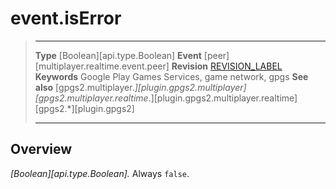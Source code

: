 # event.isError

> --------------------- ------------------------------------------------------------------------------------------
> __Type__              [Boolean][api.type.Boolean]
> __Event__             [peer][multiplayer.realtime.event.peer]
> __Revision__          [REVISION_LABEL](REVISION_URL)
> __Keywords__          Google Play Games Services, game network, gpgs
> __See also__          [gpgs2.multiplayer.*][plugin.gpgs2.multiplayer]
>                       [gpgs2.multiplayer.realtime.*][plugin.gpgs2.multiplayer.realtime]
>                       [gpgs2.*][plugin.gpgs2]
> --------------------- ------------------------------------------------------------------------------------------

## Overview

_[Boolean][api.type.Boolean]._ Always `false`.